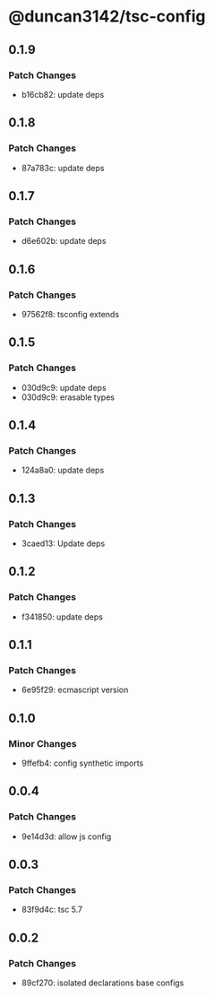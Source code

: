 # @duncan3142/tsc-config

## 0.1.9

### Patch Changes

- b16cb82: update deps

## 0.1.8

### Patch Changes

- 87a783c: update deps

## 0.1.7

### Patch Changes

- d6e602b: update deps

## 0.1.6

### Patch Changes

- 97562f8: tsconfig extends

## 0.1.5

### Patch Changes

- 030d9c9: update deps
- 030d9c9: erasable types

## 0.1.4

### Patch Changes

- 124a8a0: update deps

## 0.1.3

### Patch Changes

- 3caed13: Update deps

## 0.1.2

### Patch Changes

- f341850: update deps

## 0.1.1

### Patch Changes

- 6e95f29: ecmascript version

## 0.1.0

### Minor Changes

- 9ffefb4: config synthetic imports

## 0.0.4

### Patch Changes

- 9e14d3d: allow js config

## 0.0.3

### Patch Changes

- 83f9d4c: tsc 5.7

## 0.0.2

### Patch Changes

- 89cf270: isolated declarations
  base configs
